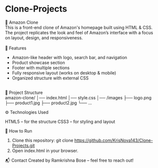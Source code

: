 # Clone-Projects
🛒 Amazon Clone
<br>
This is a front-end clone of Amazon's homepage built using HTML & CSS.
The project replicates the look and feel of Amazon’s interface with a focus on layout, design, and responsiveness.
<br><br>
🚀 Features
<br>
* Amazon-like header with logo, search bar, and navigation
* Product showcase section
* Footer with multiple sections
* Fully responsive layout (works on desktop & mobile)
* Organized structure with external CSS
<br>
📂 Project Structure
<br>
amazon-clone/
│── index.html
│── style.css
│── /images
     ├── logo.png
     ├── product1.jpg
     ├── product2.jpg
     └── ...

⚙️ Technologies Used

HTML5 – for the structure
CSS3 – for styling and layout

📌 How to Run
1. Clone this repository:
git clone https://github.com/KrisNova143/Clone-Projects.git
2. Open index.html in your browser.

📬 Contact
Created by Ramkrishna Bose – feel free to reach out!
